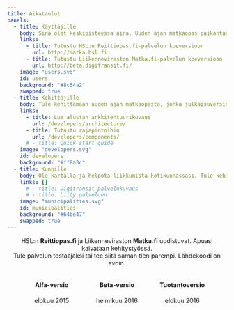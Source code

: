 ```yaml
---
title: Aikataulut
panels:
  - title: Käyttäjille
    body: Sinä olet keskipisteessä aina. Uuden ajan matkaopas paikantaa sijaintisi ja kertoo lähimmät linjat, pysäkit ja reitit täysin reaaliaikaisesti. Reaaliaikaisesti tarkoittaa, että näet bussin tai junan sijainnin ja pysäkkiaikataulut totuudenmukaisina. Turha odottelu on historiaa. Palvelu suodattaa tarpeettoman tiedon ja kertoo, mitä ympärilläsi tapahtuu ja miten pääset sujuvimmin perille.Tulevaisuudessa reaaliaikainen palvelu kattaa koko maan.
    links:
      - title: Tutustu HSL:n Reittiopas.fi-palvelun koeversioon
        url: http://matka.hsl.fi
      - title: Tutustu Liikenneviraston Matka.fi-palvelun koeversioon
        url: http://beta.digitransit.fi/
    image: "users.svg"
    id: users
    background: "#8c54a2"
    swapped: true
  - title: Kehittäjille
    body: Tule kehittämään uuden ajan matkaopasta, jonka julkaisuversiota tulevat käyttämään sadat tuhannet ihmiset joka päivä. Todennäköisesti sinäkin. Voit kehittää koko palvelua tai parantaa vain yhtä sen osaa. Ota koodi käyttöösi, keksi uutta, näytä se muille! Käytössäsi on uusin selainteknologia ja kehitysympäristö tulee nopeasti tutuksi. Kääri hihat ja lataa Digitransit koneellesi. Lähdekoodi on avoin.
    links:
      - title: Lue alustan arkkitehtuurikuvaus
        url: /developers/architecture/
      - title: Tutustu rajapintoihin
        url: /developers/components/
      # - title: Quick start guide
    image: "developers.svg"
    id: developers
    background: "#ff8a3c"
  - title: Kunnille
    body: Ole kartalla ja helpota liikkumista kotikunnassasi. Tule kehittämään uuden ajan matkaopasta ja varmista kotipaikkakuntasi valtakunnallinen näkyvyys. Digitransit on HSL:n ja Liikenneviraston tarjoama palvelualusta, johon liittyminen on helppoa. Avoimen lähdekoodin ansiosta palvelun kehitystyössä voi olla mukana kuka tahansa asiasta kiinnostunut, mikä todennäköisesti vähentää palvelun virheitä, parantaa sen tietoturvaa ja tarjoaa aina ajantasaista tietoa. Ja varmista, että kuntasi reitti- ja aikataulutedot ovat palvelualustan käytössä.
    links: []
      # - title: Digitransit palvelukuvaus
      # - title: Liity palveluun
    image: "municipalities.svg"
    id: municipalities
    background: "#64be47"
    swapped: true
---
```


<div style="text-align: center;">

HSL:n **Reittiopas.fi** ja Liikenneviraston **Matka.fi** uudistuvat. Apuasi kaivataan kehitystyössä.  
Tule palvelun testaajaksi tai tee siitä saman tien parempi.  Lähdekoodi on avoin.

<div style="display: flex; justify-content: center; flex-wrap: wrap;">
<div style="max-width: 200px; min-width: 150px">

#### Alfa-versio
elokuu 2015

</div>
<div style="max-width: 200px; min-width: 150px">

#### Beta-versio
helmikuu 2016

</div>
<div style="max-width: 200px; min-width: 150px">

#### Tuotantoversio
elokuu 2016

</div>
</div>
</div>
